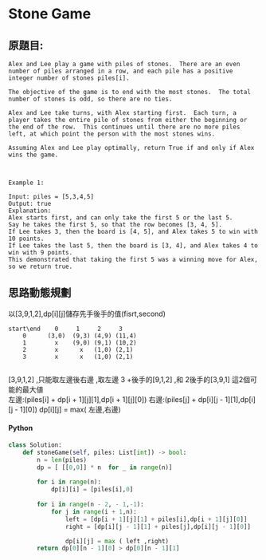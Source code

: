 # Stone Game


## 原題目:
```
Alex and Lee play a game with piles of stones.  There are an even number of piles arranged in a row, and each pile has a positive integer number of stones piles[i].

The objective of the game is to end with the most stones.  The total number of stones is odd, so there are no ties.

Alex and Lee take turns, with Alex starting first.  Each turn, a player takes the entire pile of stones from either the beginning or the end of the row.  This continues until there are no more piles left, at which point the person with the most stones wins.

Assuming Alex and Lee play optimally, return True if and only if Alex wins the game.

 

Example 1:

Input: piles = [5,3,4,5]
Output: true
Explanation: 
Alex starts first, and can only take the first 5 or the last 5.
Say he takes the first 5, so that the row becomes [3, 4, 5].
If Lee takes 3, then the board is [4, 5], and Alex takes 5 to win with 10 points.
If Lee takes the last 5, then the board is [3, 4], and Alex takes 4 to win with 9 points.
This demonstrated that taking the first 5 was a winning move for Alex, so we return true.
```

## 思路動態規劃
以[3,9,1,2],dp[i][j]儲存先手後手的值(fisrt,second)
```
start\end    0     1     2     3
    0      (3,0)  (9,3) (4,9) (11,4)
    1        x    (9,0) (9,1) (10,2)
    2        x      x   (1,0) (2,1)
    3        x      x   (1,0) (2,1)
    
 ```   
[3,9,1,2] ,只能取左邊後右邊 ,取左邊 3 +後手的[9,1,2] ,和 2後手的[3,9,1] 這2個可能的最大値<br>
左邊:(piles[i] + dp[i + 1][j][1],dp[i + 1][j][0])
右邊:(piles[j] + dp[i][j - 1][1],dp[i][j - 1][0])
dp[i][j] = max( 左邊,右邊)

    
    
#### Python
``` python
class Solution:
    def stoneGame(self, piles: List[int]) -> bool:
        n = len(piles)
        dp = [ [[0,0]] * n  for _ in range(n)]
        
        for i in range(n):
            dp[i][i] = [piles[i],0]
        
        for i in range(n - 2, - 1,-1):
            for j in range(i + 1,n):
                left = [dp[i + 1][j][1] + piles[i],dp[i + 1][j][0]]
                right = [dp[i][j - 1][1] + piles[j],dp[i][j - 1][0]]

                dp[i][j] = max ( left ,right)         
        return dp[0][n - 1][0] > dp[0][n - 1][1]        
``` 












